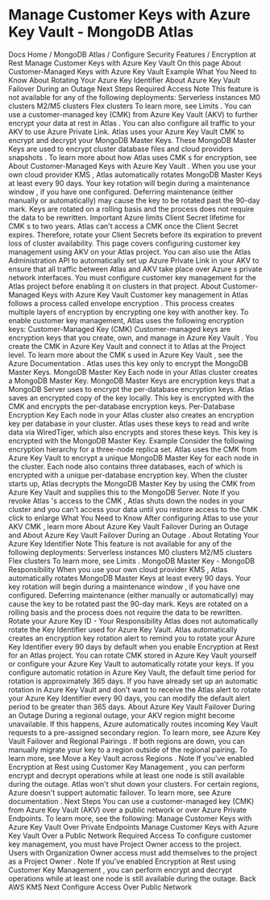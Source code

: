 # Manage Customer Keys with Azure Key Vault - MongoDB Atlas


Docs Home / MongoDB Atlas / Configure Security Features / Encryption at Rest Manage Customer Keys with Azure Key Vault On this page About Customer-Managed Keys with Azure Key Vault Example What You Need to Know About Rotating Your Azure Key Identifier About Azure Key Vault Failover During an Outage Next Steps Required Access Note This feature is not available for any of the following deployments: Serverless instances M0 clusters M2/M5 clusters Flex clusters To learn more, see Limits . You can use a customer-managed key (CMK) from Azure Key Vault (AKV)
to further encrypt your data at rest in Atlas . You can also
configure all traffic to your AKV to use Azure Private Link. Atlas uses your Azure Key Vault CMK to encrypt and decrypt
your MongoDB Master Keys. These MongoDB Master Keys are used to
encrypt cluster database files and cloud providers snapshots . To learn more about how Atlas uses CMK s
for encryption, see About Customer-Managed Keys with Azure Key Vault . When you use your own cloud provider KMS , Atlas automatically rotates
MongoDB Master Keys at least every 90 days. Your key rotation will begin
during a maintenance window ,
if you have one configured. Deferring maintenance (either manually or automatically)
may cause the key to be rotated past the 90-day mark.
Keys are rotated on a
rolling basis and the process does not require the data to be rewritten. Important Azure limits Client Secret lifetime for CMK s to two years. Atlas can't access a CMK once the Client Secret expires.
Therefore, rotate your Client Secrets before its expiration to
prevent loss of cluster availability. This page covers configuring customer key management using AKV on
your Atlas project. You can also use the Atlas Administration API to
automatically set up Azure Private Link in your AKV to ensure that all traffic
between Atlas and AKV take place over Azure s private network
interfaces. You must configure customer key management for the Atlas project
before enabling it on clusters in that project. About Customer-Managed Keys with Azure Key Vault Customer key management in Atlas follows a process called envelope encryption .
This process creates multiple layers of encryption by encrypting one key with another
key. To enable customer key management, Atlas uses the following encryption keys: Customer-Managed Key (CMK) Customer-managed keys are encryption keys that you create, own,
and manage in Azure Key Vault . You create the CMK in Azure Key Vault and
connect it to Atlas at the Project level.
To learn more about the CMK s used in Azure Key Vault , see the Azure Documentation . Atlas uses this key only to encrypt the MongoDB Master Keys. MongoDB Master Key Each node in your Atlas cluster creates a MongoDB Master Key.
MongoDB Master Keys are encryption keys that a MongoDB Server uses to
encrypt the per-database encryption keys. Atlas saves an encrypted
copy of the key locally. This key is encrypted with the CMK and encrypts the per-database
encryption keys. Per-Database Encryption Key Each node in your Atlas cluster also creates an encryption key
per database in your cluster. Atlas uses these keys to
read and write data via WiredTiger, which also encrypts and stores these
keys. This key is encrypted with the MongoDB Master Key. Example Consider the following encryption hierarchy for a three-node replica set. Atlas uses the CMK from Azure Key Vault to encrypt a unique
MongoDB Master Key for each node in the cluster. Each node also contains
three databases, each of which is encrypted with a unique
per-database encryption key. When the cluster starts up, Atlas decrypts the MongoDB Master Key by using the CMK from Azure Key Vault and supplies this to the MongoDB Server. Note If you revoke Atlas 's access to the CMK , Atlas shuts down the
nodes in your cluster and you can't access your data until
you restore access to the CMK . click to enlarge What You Need to Know After configuring Atlas to use your AKV CMK , learn more About Azure Key Vault Failover During an Outage and About Azure Key Vault Failover During an Outage . About Rotating Your Azure Key Identifier Note This feature is not available for any of the following deployments: Serverless instances M0 clusters M2/M5 clusters Flex clusters To learn more, see Limits . MongoDB Master Key - MongoDB Responsibility When you use your own cloud provider KMS , Atlas automatically rotates
MongoDB Master Keys at least every 90 days. Your key rotation will begin
during a maintenance window ,
if you have one configured. Deferring maintenance (either manually or automatically)
may cause the key to be rotated past the 90-day mark.
Keys are rotated on a
rolling basis and the process does not require the data to be rewritten. Rotate your Azure Key ID - Your Responsibility Atlas does not automatically rotate the Key Identifier used for
Azure Key Vault. Atlas automatically creates an encryption key rotation alert to remind you to rotate your Azure Key Identifier every 90 days by
default when you enable Encryption at Rest for an Atlas project. You can rotate CMK stored in Azure Key Vault yourself or configure
your Azure Key Vault to automatically rotate your keys. If you
configure automatic rotation in Azure Key Vault, the default time period for rotation is
approximately 365 days. If you have already set up an automatic rotation in Azure Key Vault and
don't want to receive the Atlas alert to rotate your Azure Key
Identifier every 90 days, you can modify the
default alert period to be greater than 365 days. About Azure Key Vault Failover During an Outage During a regional outage, your AKV region might become unavailable. If
this happens, Azure automatically routes incoming Key Vault requests
to a pre-assigned secondary region. To learn more, see Azure Key
Vault Failover and Regional Pairings . If both regions are down, you can manually migrate your key to a
region outside of the regional pairing. To learn more, see Move a Key Vault across Regions . Note If you've enabled Encryption at Rest using Customer Key Management , you can perform
encrypt and decrypt operations while at least one node is still
available during the outage. Atlas won't shut down your
clusters. For certain regions, Azure doesn't support automatic failover. To
learn more, see Azure documentation . Next Steps You can use a customer-managed key (CMK) from Azure Key Vault (AKV) over
a public network or over Azure Private Endpoints. To learn more, see
the following: Manage Customer Keys with Azure Key Vault Over Private Endpoints Manage Customer Keys with Azure Key Vault Over a Public Network Required Access To configure customer key management, you must have Project Owner access to the project. Users with Organization Owner access must add themselves to the
project as a Project Owner . Note If you've enabled Encryption at Rest using Customer Key Management , you can
perform encrypt and decrypt operations while at least one node
is still available during the outage. Back AWS KMS Next Configure Access Over Public Network
